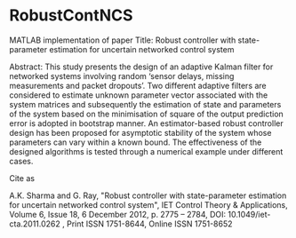 ﻿# RobustContNCS

MATLAB implementation of paper
Title: Robust controller with state-parameter estimation for uncertain networked control system


 Abstract: This study presents the design of an adaptive Kalman filter for networked systems involving random ‘sensor delays, missing measurements and packet dropouts’. Two different adaptive filters are considered to estimate unknown parameter vector associated with the system matrices and subsequently the estimation of state and parameters of the system based on the minimisation of square of the output prediction error is adopted in bootstrap manner. An estimator-based robust controller design has been proposed for asymptotic stability of the system whose parameters can vary within a known bound. The effectiveness of the designed algorithms is tested through a numerical example under different cases.


Cite as

A.K. Sharma and  G. Ray, "Robust controller with state-parameter estimation for uncertain networked control system",  IET Control Theory & Applications, Volume 6, Issue 18, 6 December 2012, p. 2775 – 2784, DOI:  10.1049/iet-cta.2011.0262 , Print ISSN 1751-8644, Online ISSN 1751-8652
